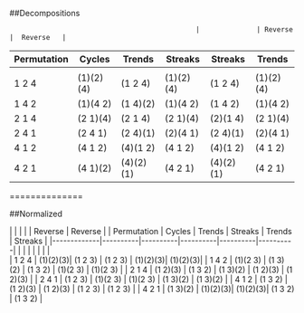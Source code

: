 
##Decompositions

                                                  |              | Reverse      |  Reverse   |   
| Permutation     | Cycles        | Trends        |   Streaks    | Streaks      |  Trends    |   
|-----------------|---------------|---------------|--------------|--------------|------------|
|                 |               |               |              |              |            | 
| 1 2 4           | (1)(2)(4)     | (1 2 4)       |  (1)(2)(4)   | (1 2 4)      | (1)(2)(4)  |   
| 1 4 2           | (1)(4 2)      | (1 4)(2)      |  (1)(4 2)    | (1 4 2)      | (1)(4 2)   |   
| 2 1 4           | (2 1)(4)      | (2 1 4)       |  (2 1)(4)    | (2)(1 4)     | (2 1)(4)   |   
| 2 4 1           | (2 4 1)       | (2 4)(1)      |  (2)(4 1)    | (2 4)(1)     | (2)(4 1)   |   
| 4 1 2           | (4 1 2)       | (4)(1 2)      |  (4 1 2)     | (4)(1 2)     | (4 1 2)    |   
| 4 2 1           | (4 1)(2)      | (4)(2)(1)     |  (4 2 1)     | (4)(2)(1)    | (4 2 1)    |   
                                 
==============                                                       
                                                                     
##Normalized                                                           
             
|             |          |          |          | Reverse  | Reverse  |
| Permutation | Cycles   | Trends   | Streaks  | Trends   | Streaks  |
|-------------|----------|----------|----------|----------|----------|
|             |          |          |          |          |          |                                
| 1 2 4       | (1)(2)(3)| (1 2 3)  | (1 2 3)  | (1)(2)(3)| (1)(2)(3)|
| 1 4 2       | (1)(2 3) | (1 3)(2) | (1 3 2)  | (1)(2 3) | (1)(2 3) |
| 2 1 4       | (1 2)(3) | (1 3 2)  | (1 3)(2) | (1 2)(3) | (1 2)(3) |
| 2 4 1       | (1 2 3)  | (1)(2 3) | (1)(2 3) | (1 3)(2) | (1 3)(2) |
| 4 1 2       | (1 3 2)  | (1 2)(3) | (1 2)(3) | (1 2 3)  | (1 2 3)  |
| 4 2 1       | (1 3)(2) | (1)(2)(3)| (1)(2)(3)| (1 3 2)  | (1 3 2)  |

